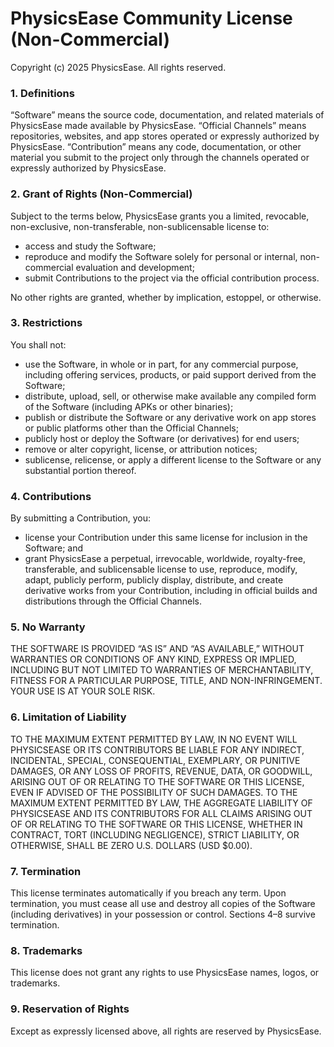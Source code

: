 # PhysicsEase Community License (**Non-Commercial**)

Copyright (c) 2025 PhysicsEase. All rights reserved.

### 1. Definitions
“Software” means the source code, documentation, and related materials of PhysicsEase made available by PhysicsEase.
“Official Channels” means repositories, websites, and app stores operated or expressly authorized by PhysicsEase.
“Contribution” means any code, documentation, or other material you submit to the project only through the channels operated or expressly authorized by PhysicsEase.

### 2. Grant of Rights (Non-Commercial)
Subject to the terms below, PhysicsEase grants you a limited, revocable, non-exclusive, non-transferable, non-sublicensable license to:
- access and study the Software;
- reproduce and modify the Software solely for personal or internal, non-commercial evaluation and development;
- submit Contributions to the project via the official contribution process.

No other rights are granted, whether by implication, estoppel, or otherwise.

### 3. Restrictions
You shall not:
- use the Software, in whole or in part, for any commercial purpose, including offering services, products, or paid support derived from the Software;
- distribute, upload, sell, or otherwise make available any compiled form of the Software (including APKs or other binaries);
- publish or distribute the Software or any derivative work on app stores or public platforms other than the Official Channels;
- publicly host or deploy the Software (or derivatives) for end users;
- remove or alter copyright, license, or attribution notices;
- sublicense, relicense, or apply a different license to the Software or any substantial portion thereof.

### 4. Contributions
By submitting a Contribution, you:
- license your Contribution under this same license for inclusion in the Software; and
- grant PhysicsEase a perpetual, irrevocable, worldwide, royalty-free, transferable, and sublicensable license to use, reproduce, modify, adapt, publicly perform, publicly display, distribute, and create derivative works from your Contribution, including in official builds and distributions through the Official Channels.

### 5. No Warranty
THE SOFTWARE IS PROVIDED “AS IS” AND “AS AVAILABLE,” WITHOUT WARRANTIES OR CONDITIONS OF ANY KIND, EXPRESS OR IMPLIED, INCLUDING BUT NOT LIMITED TO WARRANTIES OF MERCHANTABILITY, FITNESS FOR A PARTICULAR PURPOSE, TITLE, AND NON-INFRINGEMENT. YOUR USE IS AT YOUR SOLE RISK.

### 6. Limitation of Liability
TO THE MAXIMUM EXTENT PERMITTED BY LAW, IN NO EVENT WILL PHYSICSEASE OR ITS CONTRIBUTORS BE LIABLE FOR ANY INDIRECT, INCIDENTAL, SPECIAL, CONSEQUENTIAL, EXEMPLARY, OR PUNITIVE DAMAGES, OR ANY LOSS OF PROFITS, REVENUE, DATA, OR GOODWILL, ARISING OUT OF OR RELATING TO THE SOFTWARE OR THIS LICENSE, EVEN IF ADVISED OF THE POSSIBILITY OF SUCH DAMAGES. TO THE MAXIMUM EXTENT PERMITTED BY LAW, THE AGGREGATE LIABILITY OF PHYSICSEASE AND ITS CONTRIBUTORS FOR ALL CLAIMS ARISING OUT OF OR RELATING TO THE SOFTWARE OR THIS LICENSE, WHETHER IN CONTRACT, TORT (INCLUDING NEGLIGENCE), STRICT LIABILITY, OR OTHERWISE, SHALL BE ZERO U.S. DOLLARS (USD $0.00).

### 7. Termination
This license terminates automatically if you breach any term. Upon termination, you must cease all use and destroy all copies of the Software (including derivatives) in your possession or control. Sections 4–8 survive termination.

### 8. Trademarks
This license does not grant any rights to use PhysicsEase names, logos, or trademarks.

### 9. Reservation of Rights
Except as expressly licensed above, all rights are reserved by PhysicsEase.

